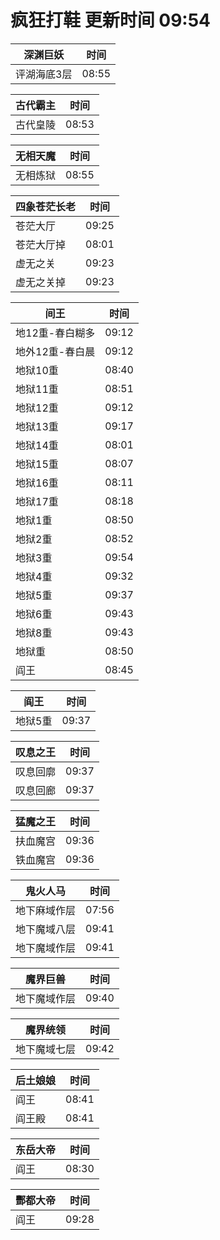# 疯狂打鞋 更新时间 09:54

| 深渊巨妖   | 时间    |
|--------|-------|
| 评湖海底3层 | 08:55 |

| 古代霸主   | 时间    |
|--------|-------|
| 古代皇陵 | 08:53 |

| 无相天魔   | 时间    |
|--------|-------|
| 无相炼狱 | 08:55 |

| 四象苍茫长老   | 时间    |
|--------|-------|
| 苍茫大厅 | 09:25 |
| 苍茫大厅掉 | 08:01 |
| 虚无之关 | 09:23 |
| 虚无之关掉 | 09:23 |

| 间王   | 时间    |
|--------|-------|
| 地12重-春白糊多 | 09:12 |
| 地外12重-春白晨 | 09:12 |
| 地狱10重 | 08:40 |
| 地狱11重 | 08:51 |
| 地狱12重 | 09:12 |
| 地狱13重 | 09:17 |
| 地狱14重 | 08:01 |
| 地狱15重 | 08:07 |
| 地狱16重 | 08:11 |
| 地狱17重 | 08:18 |
| 地狱1重 | 08:50 |
| 地狱2重 | 08:52 |
| 地狱3重 | 09:54 |
| 地狱4重 | 09:32 |
| 地狱5重 | 09:37 |
| 地狱6重 | 09:43 |
| 地狱8重 | 09:43 |
| 地狱重 | 08:50 |
| 阎王 | 08:45 |

| 阎王   | 时间    |
|--------|-------|
| 地狱5重 | 09:37 |

| 叹息之王   | 时间    |
|--------|-------|
| 叹息回廓 | 09:37 |
| 叹息回廊 | 09:37 |

| 猛魔之王   | 时间    |
|--------|-------|
| 扶血魔宫 | 09:36 |
| 铁血魔宫 | 09:36 |

| 鬼火人马   | 时间    |
|--------|-------|
| 地下麻域作层 | 07:56 |
| 地下魔域八层 | 09:41 |
| 地下魔域作层 | 09:41 |

| 魔界巨兽   | 时间    |
|--------|-------|
| 地下魔域作层 | 09:40 |

| 魔界统领   | 时间    |
|--------|-------|
| 地下魔域七层 | 09:42 |

| 后土娘娘   | 时间    |
|--------|-------|
| 阎王 | 08:41 |
| 阎王殿 | 08:41 |

| 东岳大帝   | 时间    |
|--------|-------|
| 阎王 | 08:30 |

| 酆都大帝   | 时间    |
|--------|-------|
| 阎王 | 09:28 |